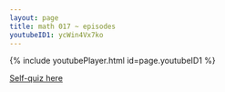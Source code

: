 ```yaml
---
layout: page
title: math 017 ~ episodes
youtubeID1: ycWin4Vx7ko
---
```



{% include youtubePlayer.html id=page.youtubeID1 %}

[Self-quiz here](https://docs.google.com/forms/d/e/1FAIpQLScxIdpqQNVNfVedU0vyLt7DcPJYdsBwqks-CHih6LzDwkh8gw/viewform?usp=sf_link)


